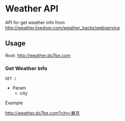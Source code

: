 # Weather API

API for get weather info from http://weather.livedoor.com/weather_hacks/webservice

## Usage

Root: http://weather.do7be.com

### Get Weather Info

`GET /`

* Param
  * city

Example

http://weather.do7be.com?city=東京
